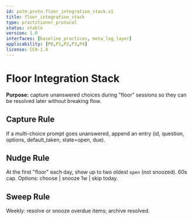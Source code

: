 ```yaml
---
id: potm.proto.floor_integration_stack.v1
title: floor_integration_stack
type: practitioner_protocol
status: stable
version: 1.0
interfaces: [baseline_practices, meta_log_layer]
applicability: [P0,P1,P2,P3,P4]
license: CC0-1.0
---
```


# Floor Integration Stack
**Purpose:** capture unanswered choices during "floor" sessions so they can be resolved later without breaking flow.

## Capture Rule
If a multi-choice prompt goes unanswered, append an entry (id, question, options, default_taken, state=open, due).

## Nudge Rule
At the first "floor" each day, show up to two oldest `open` (not snoozed). 60s cap. Options: choose | snooze 1w | skip today.

## Sweep Rule
Weekly: resolve or snooze overdue items; archive resolved.
